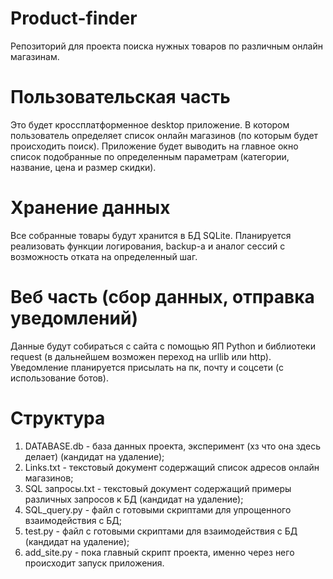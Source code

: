 # Product-finder
Репозиторий для проекта поиска нужных товаров по различным онлайн магазинам. 

# Пользовательская часть
Это будет кроссплатформенное desktop приложение. В котором пользователь определяет список онлайн магазинов (по которым будет происходить поиск). Приложение будет выводить на главное окно список подобранные по определенным параметрам (категории, название, цена и размер скидки).

# Хранение данных
Все собранные товары будут хранится в БД SQLite. Планируется реализовать функции логирования, backup-а и аналог сессий с возможность отката на определенный шаг.

# Веб часть (сбор данных, отправка уведомлений)
Данные будут собираться с сайта с помощью ЯП Python и библиотеки request (в дальнейшем возможен переход на urllib или http). Уведомление планируется присылать на пк, почту и соцсети (с использование ботов). 

# Структура
 1. DATABASE.db - база данных проекта, эксперимент (хз что она здесь делает) (кандидат на удаление);
 2. Links.txt - текстовый документ содержащий список адресов онлайн магазинов;
 3. SQL запросы.txt - текстовый документ содержащий примеры различных запросов к БД (кандидат на удаление);
 4. SQL_query.py - файл с готовыми скриптами для упрощенного взаимодействия с БД;
 5. test.py -  файл с готовыми скриптами для взаимодействия с БД (кандидат на удаление);
 6. add_site.py - пока главный скрипт проекта, именно через него происходит запуск приложения.
